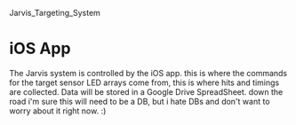 Jarvis_Targeting_System

iOS App
=======================

The Jarvis system is controlled by the iOS app.  this is where the commands for the target sensor LED arrays come from, this is where hits and timings are collected.  Data will be stored in a Google Drive SpreadSheet.  down the road i'm sure this will need to be a DB, but i hate DBs and don't want to worry about it right now. :)
